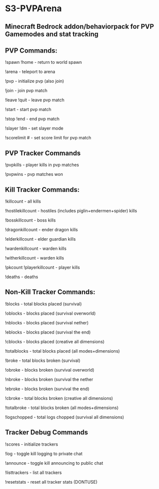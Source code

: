 # S3-PVPArena
 ## Minecraft Bedrock addon/behaviorpack for PVP Gamemodes and stat tracking

## PVP Commands:
!spawn !home - return to world spawn

!arena - teleport to arena

!pvp - initialize pvp (also join)

!join - join pvp match

!leave !quit - leave pvp match

!start - start pvp match

!stop !end - end pvp match

!slayer !dm - set slayer mode

!scorelimit # - set score limit for pvp match


## PVP Tracker Commands
!pvpkills - player kills in pvp matches

!pvpwins - pvp matches won

## Kill Tracker Commands:

!killcount - all kills

!hostilekillcount - hostiles (includes piglin+endermen+spider) kills

!bosskillcount - boss kills

!dragonkillcount - ender dragon kills

!elderkillcount - elder guardian kills

!wardenkillcount - warden kills

!witherkillcount - warden kills

!pkcount !playerkillcount - player kills

!deaths - deaths


## Non-Kill Tracker Commands:

!blocks - total blocks placed (survival)

!oblocks - blocks placed (survival overworld)

!nblocks - blocks placed (survival nether)

!eblocks - blocks placed (survival the end)

!cblocks - blocks placed (creative all dimensions)

!totalblocks - total blocks placed (all modes+dimensions)

!broke - total blocks broken (survival)

!obroke - blocks broken (survival overworld)

!nbroke - blocks broken (survival the nether

!ebroke - blocks broken (survival the end)

!cbroke - total blocks broken (creative all dimensions)

!totalbroke - total blocks broken (all modes+dimensions)

!logschopped - total logs chopped (survival all dimensions)


## Tracker Debug Commands

!scores - initialize trackers

!log - toggle kill logging to private chat

!announce - toggle kill announcing to public chat

!listtrackers - list all trackers

!resetstats - reset all tracker stats (DONTUSE)
